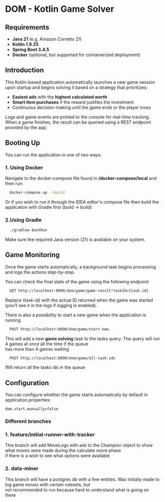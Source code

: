 # DOM - Kotlin Game Solver

## Requirements

- **Java 21** (e.g. Amazon Corretto 21)
- **Kotlin 1.9.25**
- **Spring Boot 3.4.5**
- **Docker** (optional, but supported for containerized deployment)

## Introduction

This Kotlin-based application automatically launches a new game session upon startup and begins solving it based on a strategy that prioritizes:

- **Easiest ads** with the **highest calculated worth**
- **Smart item purchases** if the reward justifies the investment
- Continuous decision-making until the game ends or the player loses

Logs and game events are printed to the console for real-time tracking. When a game finishes, the result can be queried using a REST endpoint provided by the app.

## Booting Up

You can run the application in one of two ways:

### 1. Using Docker

Navigate to the docker-compose file found in **/docker-compose/local** and then run:

```bash
  docker-compose up --build
```

Or if you wish to run it through the IDEA editor's compose file then build the application with Gradle first (build -> build)

### 2.Using Gradle

```bash
  ./gradlew bootRun
```

Make sure the required Java version (21) is available on your system.

## Game Monitoring
Once the game starts automatically, a background task begins processing and logs the actions step-by-step.

You can check the final state of the game using the following endpoint:

```bash
  GET http://localhost:8090/dom/game/game-result?taskId={task-id}
```
Replace {task-id} with the actual ID returned when the game was started (you’ll see it in the logs if logging is enabled).

There is also a possibility to start a new game when the application is running

```bash
  POST http://localhost:8090/dom/game/start-new
```

This will add a new **game solving** task to the tasks query. The query will run 4 games at once all the time if the queue \
has more than 4 games waiting

```bash
  POST http://localhost:8090/dom/game/all-task-ids
```

Will return all the tasks ids in the queue

## Configuration
You can configure whether the game starts automatically by default in application.properties:

```properties
dom.start.manually=false
```

### Different branches

### 1. feature/initial-runner-with-tracker

This branch will add MoveLogs with ads to the Champion object to show what moves were made during the calculate move phase\
if there is a wish to see what options were available

### 2. data-miner

This branch will have a postgres db with a few entities. Was initially made to log game moves with certain rulesets, but \
not recommended to run because hard to understand what is going on there


